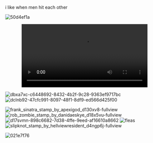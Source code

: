 i like when men hit each other

![50d4ef1a](https://github.com/user-attachments/assets/f034bcb5-f7ca-48f7-bf92-19feca9cedb6)

<div align="center">
<video src= https://github.com/user-attachments/assets/5ea9b873-6fee-4df7-8a99-576607f68a0e width="400" />
</div>

  ![dbxa7xc-c6448692-8432-4b2f-9c28-9363ef9717bc](https://github.com/user-attachments/assets/84546fbc-559b-4196-9a8d-4b080a8acd8c) ![dclnb92-47cfc991-8097-48f1-8df9-ed566d425f00](https://github.com/user-attachments/assets/ed74adba-358f-492c-a114-093409f9282e) 

  
![frank_sinatra_stamp_by_apexigod_d130xv8-fullview](https://github.com/user-attachments/assets/37a02f22-2ef5-4b59-8756-ffd2ec3bd14e) ![rob_zombie_stamp_by_danidaeskye_d18x5vu-fullview](https://github.com/user-attachments/assets/913de91a-55ff-4bdf-99f7-3e913b784b76) ![d17svmn-898c6682-7d38-4ffe-9eed-af16610a8662](https://github.com/user-attachments/assets/fa239fce-1c73-42e4-8686-8ba1c1fb1861) ![fleas](https://github.com/user-attachments/assets/0c1f9da4-0f7b-4a66-89fe-a18d33afaba8) ![slipknot_stamp_by_hellviewresident_d4ngp6j-fullview](https://github.com/user-attachments/assets/49da3ec0-2c38-4392-b89d-a7a941b40d27) 

![021e7f76](https://github.com/user-attachments/assets/95a93ba4-9ee3-4d61-875d-9cbd94ef19a6) 





